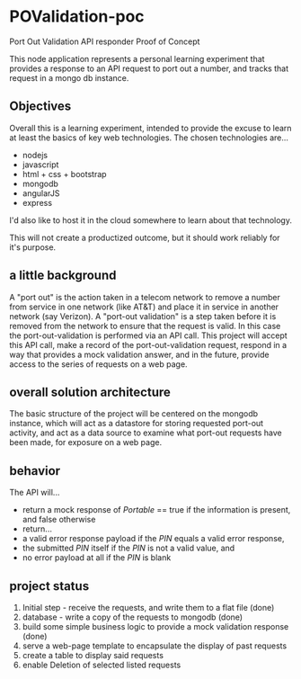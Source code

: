 # POValidation-poc
Port Out Validation API responder Proof of Concept

This node application represents a personal learning experiment that provides a response to an API request to port out a number, and tracks that request in a mongo db instance.

## Objectives

Overall this is a learning experiment, intended to provide the excuse to learn at least the basics of key web technologies.  The chosen technologies are...
* nodejs
* javascript
* html + css + bootstrap
* mongodb
* angularJS
* express

I'd also like to host it in the cloud somewhere to learn about that technology.

This will not create a productized outcome, but it should work reliably for it's purpose.   

## a little background

A "port out" is the action taken in a telecom network to remove a number from service in one network (like AT&T) and place it in service in another network (say Verizon).  A "port-out validation" is a step taken before it is removed from the network to ensure that the request is valid.   In this case the port-out-validation is performed via an API call.  This project will accept this API call, make a record of the port-out-validation request, respond in a way that provides a mock validation answer, and in the future, provide access to the series of requests on a web page. 

## overall solution architecture

The basic structure of the project will be centered on the mongodb instance, which will act as a datastore for storing requested port-out activity, and act as a data source to examine what port-out requests have been made, for exposure on a web page.

## behavior

The API will...
* return a mock response of *Portable* == true if the <AccountNumber> information is present, and false otherwise
* return...
 * a valid error response payload if the *PIN* equals a valid error response,
 * the submitted *PIN* itself if the *PIN* is not a valid value, and 
 * no error payload at all if the *PIN* is blank

## project status

1. Initial step - receive the requests, and write them to a flat file (done)
2. database - write a copy of the requests to mongodb (done)
3. build some simple business logic to provide a mock validation response (done)
4. serve a web-page template to encapsulate the display of past requests
5. create a table to display said requests
6. enable Deletion of selected listed requests
